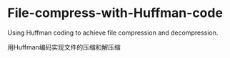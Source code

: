 # File-compress-with-Huffman-code

Using Huffman coding to achieve file compression and decompression.

用Huffman编码实现文件的压缩和解压缩
